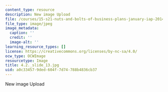 ```yaml
---
content_type: resource
description: New image Upload
file: /courses/15-s21-nuts-and-bolts-of-business-plans-january-iap-2014/a0c334579ded604f7d74788b4836cb37_4.2._slide_13.jpg
file_type: image/jpeg
image_metadata:
  caption: ''
  credit: ''
  image-alt: ''
learning_resource_types: []
license: https://creativecommons.org/licenses/by-nc-sa/4.0/
ocw_type: OCWImage
resourcetype: Image
title: 4.2._slide_13.jpg
uid: a0c33457-9ded-604f-7d74-788b4836cb37
---
```

New image Upload